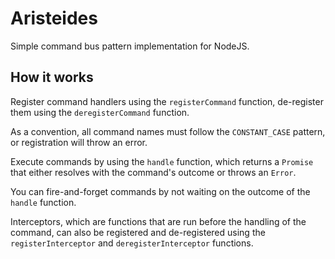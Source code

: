 # Aristeides

Simple command bus pattern implementation for NodeJS.

## How it works

Register command handlers using the `registerCommand` function, de-register them
using the `deregisterCommand` function.

As a convention, all command names must follow the `CONSTANT_CASE` pattern, or
registration will throw an error.

Execute commands by using the `handle` function, which returns a `Promise` that
either resolves with the command's outcome or throws an `Error`.

You can fire-and-forget commands by not waiting on the outcome of the `handle` function.

Interceptors, which are functions that are run before the handling of the command,
can also be registered and de-registered using the `registerInterceptor` and
`deregisterInterceptor` functions.
